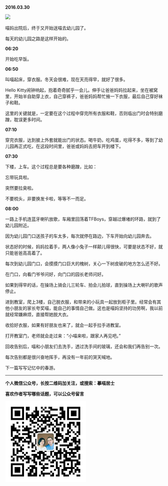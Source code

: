 **2016.03.30**

![](http://upload-images.jianshu.io/upload_images/51001-7acd98064edfde03.jpg?imageMogr2/auto-orient/strip%7CimageView2/2/w/1240)

喵妈出院后，终于又开始送喵去幼儿园了。

每天的幼儿园之路是这样开始的。

**06:20**

开始吃早饭。

**06:50**

叫喵起床，穿衣服。冬天会很难，现在天亮得早，就好了很多。

Hello Kitty闹钟响起，抱着奇奇腻乎一会儿。伸手让爸爸妈妈拉起来，坐在被窝里，开始半自助穿上衣，自己穿裤子，爸爸妈妈帮忙掖一下衣服，最后自己穿好袜子和鞋。

这里的关键就是，一定要在这个过程中穿完所有衣服和鞋，否则临出门时会特别磨蹭，耽误更多时间。

**07:10**

穿完衣服，达到披上外套就能出门的状态。喝牛奶，吃鸡蛋，吃得不多，等到了幼儿园再正式吃，在这段时间里，爸爸或妈妈去把车开到楼下。

**07:30**

下楼，上车。这个过程总是要各种磨蹭，比如：

忘带玩具啦。

突然要拉臭啦。

不要梳头，非要换发卡啦，等等不一而足。

**08:00**

一路上手机连蓝牙喇叭放歌，车厢里回荡着TFBoys，穿越过爆堵的环路，就到了幼儿园附近。

因为幼儿园门口送孩子的车太多，每次就停在路边，下车开始向幼儿园奔去。

状态好的时候，妈妈拉着手，两人像小兔子一样颠儿得很快，可要是状态不好，就只能爸爸高高着了。

每次到幼儿园门口，会摸摸门口巨大的槐树，关心一下树皮破的地方怎么还不好。

在门口，向看门爷爷问好，向门口的园长老师问好。

如果到得早的话，在操场上骑会儿三轮车、拍会儿拍球，直到操场上大喇叭的歌声停止。

进到教室，爬上3楼，自己脱衣服，和带来的小玩具一起放到柜子里。经常会有其他小朋友的家长夸奖喵，能自己的事情自己做。这也是喵妈坚持的功劳啊，我以前就经常嫌麻烦，直接帮她脱大衣。

收拾好衣服，如果有好朋友也来了，就会一起手拉手进教室。

打开教室门，老师就会走过来：“小喵来啦，跟家人再见吧。”

回收告别后，喵和小朋友们去洗手，透过洗手间的玻璃，还会和我们再告别一次。

每次告别都是很兴奋地挥手，再没有一年前的哭天喊地。



下一篇写写记忆中的春游。

***


**个人微信公众号，长按二维码加关注，或搜索：摹喵居士**

**喜欢作者写写哪些话题，可以公众号留言**

![](https://github.com/jiluofu/jiluofu.github.com/raw/master/momiaojushi/static/qrcode.jpg)